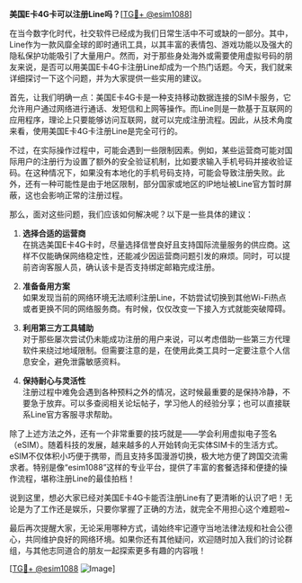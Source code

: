 **美国E卡4G卡可以注册Line吗？**[[TG💪+ @esim1088](https://t.me/s/esim1088)]

在当今数字化时代，社交软件已经成为我们日常生活中不可或缺的一部分。其中，Line作为一款风靡全球的即时通讯工具，以其丰富的表情包、游戏功能以及强大的隐私保护功能吸引了大量用户。然而，对于那些身处海外或需要使用虚拟号码的朋友来说，是否可以用美国E卡4G卡注册Line却成为一个热门话题。今天，我们就来详细探讨一下这个问题，并为大家提供一些实用的建议。

首先，让我们明确一点：美国E卡4G卡是一种支持移动数据连接的SIM卡服务，它允许用户通过网络进行通话、发短信和上网等操作。而Line则是一款基于互联网的应用程序，理论上只要能够访问互联网，就可以完成注册流程。因此，从技术角度来看，使用美国E卡4G卡注册Line是完全可行的。

不过，在实际操作过程中，可能会遇到一些限制因素。例如，某些运营商可能对国际用户的注册行为设置了额外的安全验证机制，比如要求输入手机号码并接收验证码。在这种情况下，如果没有本地化的手机号码支持，可能会导致注册失败。此外，还有一种可能性是由于地区限制，部分国家或地区的IP地址被Line官方暂时屏蔽，这也会影响正常的注册过程。

那么，面对这些问题，我们应该如何解决呢？以下是一些具体的建议：

1. **选择合适的运营商**  
   在挑选美国E卡4G卡时，尽量选择信誉良好且支持国际流量服务的供应商。这样不仅能确保网络稳定性，还能减少因运营商问题引发的麻烦。同时，可以提前咨询客服人员，确认该卡是否支持绑定邮箱完成注册。

2. **准备备用方案**  
   如果发现当前的网络环境无法顺利注册Line，不妨尝试切换到其他Wi-Fi热点或者更换不同的网络服务商。有时候，仅仅改变一下接入方式就能突破障碍。

3. **利用第三方工具辅助**  
   对于那些屡次尝试仍未能成功注册的用户来说，可以考虑借助一些第三方代理软件来绕过地域限制。但需要注意的是，在使用此类工具时一定要注意个人信息安全，避免泄露敏感资料。

4. **保持耐心与灵活性**  
   注册过程中难免会遇到各种预料之外的情况，这时候最重要的是保持冷静，不要急于放弃。可以多查阅相关论坛帖子，学习他人的经验分享；也可以直接联系Line官方客服寻求帮助。

除了上述方法之外，还有一个非常重要的技巧就是——学会利用虚拟电子签名（eSIM）。随着科技的发展，越来越多的人开始转向无实体SIM卡的生活方式。eSIM不仅体积小巧便于携带，而且支持多国漫游切换，极大地方便了跨国交流需求者。特别是像“esim1088”这样的专业平台，提供了丰富的套餐选择和便捷的操作流程，堪称注册Line的最佳拍档！

说到这里，想必大家已经对美国E卡4G卡能否注册Line有了更清晰的认识了吧！无论是为了工作还是娱乐，只要你掌握了正确的方法，就完全不用担心这个难题啦~  

最后再次提醒大家，无论采用哪种方式，请始终牢记遵守当地法律法规和社会公德心，共同维护良好的网络环境。如果你还有其他疑问，欢迎随时加入我们的讨论群组，与其他志同道合的朋友一起探索更多有趣的内容哦！

[[TG💪+ @esim1088](https://t.me/s/esim1088) ![Image](https://i.postimg.cc/4NQfJmqS/Snipaste-2025-05-13-00-14-12.png)]